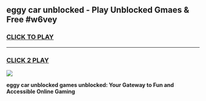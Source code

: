 
## eggy car unblocked - Play Unblocked Gmaes & Free #w6vey
<h3>
<a href="https://premium.freeplayer.one?title=eggy_car_unblocked&ref=03M">CLICK TO PLAY</a></h3>
<hr>

<h3>
<a href="https://premium.freeplayer.one?title=eggy_car_unblocked&ref=03M">CLICK 2 PLAY</a>
  
</h3>

<a href="https://premium.freeplayer.one?title=eggy_car_unblocked&ref=03M"><img src="https://clearcache.store/games.png"></a>


**eggy car unblocked games unblocked: Your Gateway to Fun and Accessible Online Gaming**
